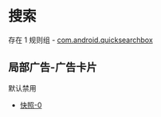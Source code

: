 # 搜索

存在 1 规则组 - [com.android.quicksearchbox](/src/apps/com.android.quicksearchbox.ts)

## 局部广告-广告卡片

默认禁用

- [快照-0](https://i.gkd.li/import/13897834)
